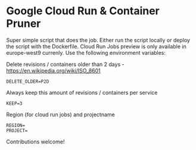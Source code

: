 # Google Cloud Run & Container Pruner

Super simple script that does the job. Either run the script locally or deploy the script with the Dockerfile. Cloud Run Jobs preview is only available in europe-west9 currenly. Use the following environment variables:

Delete revisions / containers older than 2 days - https://en.wikipedia.org/wiki/ISO_8601
```
DELETE_OLDER=P2D
```
Always keep this amount of revisions / containers per service
```
KEEP=3
```
Region (for cloud run jobs) and projectname
```
REGION=
PROJECT=
```

Contributions welcome!